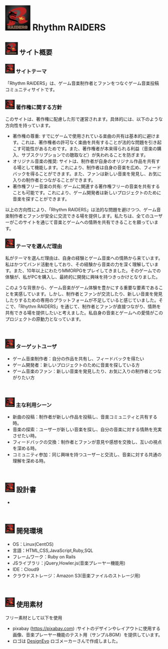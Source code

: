 
# <img src="https://github.com/tksngn/rhythm_raiders/raw/main/app/assets/images/rhythm_raiders_logo1.jpg" alt="Rhythm Raiders Logo" width="80" height="80"> Rhythm RAIDERS
## <img src="https://github.com/tksngn/rhythm_raiders/raw/main/app/assets/images/rhythm_raiders_logo1.jpg" alt="Rhythm Raiders Logo" width="40" height="40"> サイト概要
### <img src="https://github.com/tksngn/rhythm_raiders/raw/main/app/assets/images/rhythm_raiders_logo1.jpg" alt="Rhythm Raiders Logo" width="30" height="30"> サイトテーマ
「Rhythm RAIDERS」は、ゲーム音楽制作者とファンをつなぐゲーム音楽投稿コミュニティサイトです。

### <img src="https://github.com/tksngn/rhythm_raiders/raw/main/app/assets/images/rhythm_raiders_logo1.jpg" alt="Rhythm Raiders Logo" width="30" height="30"> 著作権に関する方針
このサイトは、著作権に配慮した形で運営されます。具体的には、以下のような方向性を持っています。
- 著作権の尊重: すでにゲームで使用されている楽曲の共有は基本的に避けます。これは、著作権者の許可なく楽曲を共有することが法的な問題を引き起こす可能性があるためです。また、著作権者が本来得られる利益（音楽の購入、サブスクリプションでの聴取など）が失われることを防ぎます。
- オリジナル音楽の推奨: サイトは、制作者が自身のオリジナル作品を共有する場として機能します。これにより、制作者は自身の音楽を広め、フィードバックを得ることができます。また、ファンは新しい音楽を発見し、お気に入りの制作者とつながることができます。
- 著作権フリー音楽の共有: ゲームに関連する著作権フリーの音楽を共有することも可能です。これにより、ゲーム開発者は新しいプロジェクトのために音楽を探すことができます。

以上の方向性により、「Rhythm RAIDERS」は法的な問題を避けつつ、ゲーム音楽制作者とファンが安全に交流できる場を提供します。私たちは、全てのユーザーがこのサイトを通じて音楽とゲームへの情熱を共有できることを願っています。
​
### <img src="https://github.com/tksngn/rhythm_raiders/raw/main/app/assets/images/rhythm_raiders_logo1.jpg" alt="Rhythm Raiders Logo" width="30" height="30"> テーマを選んだ理由
私がテーマを選んだ理由は、自身の経験とゲーム音楽への情熱から来ています。私はかつてバンド活動をしており、その経験から音楽の力を深く理解しています。また、10年以上にわたりMMORPGをプレイしてきました。そのゲームでの体験が、私がPCを購入し、最終的に開発に興味を持つきっかけとなりました。

このような背景から、ゲーム音楽がゲーム体験を豊かにする重要な要素であることを実感しています。しかし、制作者とファンが交流したり、新しい音楽を発見したりするための専用のプラットフォームが不足していると感じていました。そこで、「Rhythm RAIDERS」を通じて、制作者とファンが直接つながり、情熱を共有できる場を提供したいと考えました。私自身の音楽とゲームへの愛情がこのプロジェクトの原動力となっています。


​
### <img src="https://github.com/tksngn/rhythm_raiders/raw/main/app/assets/images/rhythm_raiders_logo1.jpg" alt="Rhythm Raiders Logo" width="30" height="30"> ターゲットユーザ
- ゲーム音楽制作者：自分の作品を共有し、フィードバックを得たい
- ゲーム開発者：新しいプロジェクトのために音楽を探している方
- ゲーム音楽のファン：新しい音楽を発見したり、お気に入りの制作者とつながりたい方


​
### <img src="https://github.com/tksngn/rhythm_raiders/raw/main/app/assets/images/rhythm_raiders_logo1.jpg" alt="Rhythm Raiders Logo" width="30" height="30"> 主な利用シーン
- 新曲の投稿：制作者が新しい作品を投稿し、音楽コミュニティと共有する時。
- 音楽の探索：ユーザーが新しい音楽を探し、自分の音楽に対する情熱を充実させたい時。
- フィードバックの交換：制作者とファンが意見や感想を交換し、互いの視点を深める時。
- コミュニティ参加：同じ興味を持つユーザーと交流し、音楽に対する共通の理解を深める時。

​
## <img src="https://github.com/tksngn/rhythm_raiders/raw/main/app/assets/images/rhythm_raiders_logo1.jpg" alt="Rhythm Raiders Logo" width="30" height="30"> 設計書
-

​
## <img src="https://github.com/tksngn/rhythm_raiders/raw/main/app/assets/images/rhythm_raiders_logo1.jpg" alt="Rhythm Raiders Logo" width="30" height="30"> 開発環境
- OS：Linux(CentOS)
- 言語：HTML,CSS,JavaScript,Ruby,SQL
- フレームワーク：Ruby on Rails
- JSライブラリ：jQuery,Howler.js(音楽プレーヤー機能用)
- IDE：Cloud9
- クラウドストレージ：Amazon S3(音楽ファイルのストレージ用)

​
## <img src="https://github.com/tksngn/rhythm_raiders/raw/main/app/assets/images/rhythm_raiders_logo1.jpg" alt="Rhythm Raiders Logo" width="30" height="30"> 使用素材
フリー素材として以下を使用
- pixabay (https://pixabay.com) :サイトのデザインやレイアウトに使用する画像、音楽プレーヤー機能のテスト用（サンプルBGM）を提供しています。
- <div>ロゴは <a href="https://www.designevo.com/jp/" title="無料オンラインロゴメーカー">DesignEvo</a> ロゴメーカーさんで作成しました。</div>

